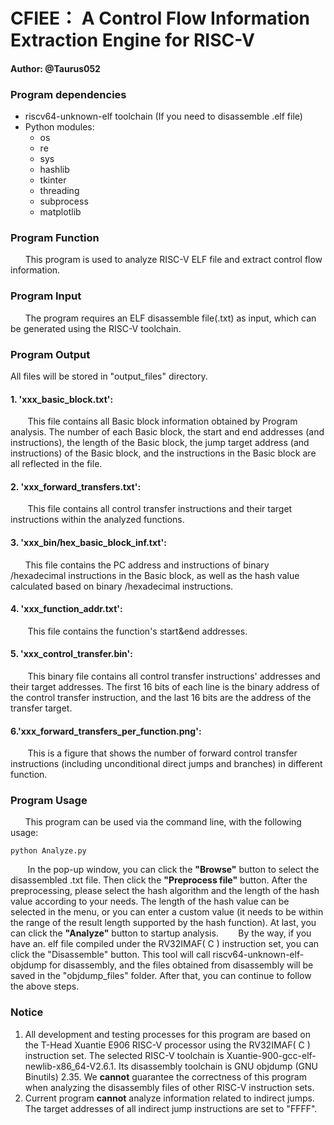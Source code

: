 # CFIEE： A Control Flow Information Extraction Engine for RISC-V


#### Author: @Taurus052

### Program dependencies

 - riscv64-unknown-elf toolchain (If you need to disassemble .elf file)
 - Python modules:
	 - os
	 - re
	 - sys
	 - hashlib
	 - tkinter
	 - threading
	 - subprocess
	 - matplotlib

### Program Function
&nbsp; &nbsp;&nbsp; &nbsp;This program is used to analyze RISC-V ELF file and extract control flow information.

### Program Input
&nbsp; &nbsp;&nbsp; &nbsp;The program requires an ELF disassemble file(.txt) as input, which can be generated using the RISC-V toolchain.

### Program Output
All files will be stored in "output_files" directory.
#### 1.  'xxx_basic_block.txt': 
&nbsp; &nbsp;&nbsp; &nbsp; This file contains all Basic block information obtained by Program analysis. The number of each Basic block, the start and end addresses (and instructions), the length of the Basic block, the jump target address (and instructions) of the Basic block, and the instructions in the Basic block are all reflected in the file.
#### 2. 'xxx_forward_transfers.txt':
&nbsp; &nbsp;&nbsp; &nbsp; This file contains all control transfer instructions and their target instructions within the analyzed functions. 
#### 3. 'xxx_bin/hex_basic_block_inf.txt':
&nbsp; &nbsp;&nbsp; &nbsp;This file contains the PC address and instructions of binary /hexadecimal instructions in the Basic block, as well as the hash value calculated based on binary /hexadecimal instructions.
#### 4. 'xxx_function_addr.txt':
&nbsp; &nbsp;&nbsp; &nbsp; This file contains the function's start&end addresses.
#### 5. 'xxx_control_transfer.bin':
&nbsp; &nbsp;&nbsp; &nbsp; This binary file contains all control transfer instructions' addresses and their target addresses. The first 16 bits of each line is the binary address of the control transfer instruction, and the last 16 bits are the address of the transfer target. 
#### 6.'xxx_forward_transfers_per_function.png':
&nbsp; &nbsp;&nbsp; &nbsp; This is a figure that shows the number   of forward control transfer instructions (including unconditional direct jumps and branches) in different function.


### Program Usage
&nbsp; &nbsp;&nbsp; &nbsp;This program can be used via the command line, with the following usage:

	python Analyze.py
	
&nbsp; &nbsp;&nbsp; &nbsp; In the pop-up window, you can click the **"Browse"** button to select the disassembled .txt file. Then click the **"Preprocess file"** button. After the preprocessing, please select the hash algorithm and the length of the hash value according to your needs. The length of the hash value can be selected in the menu, or you can enter a custom value (it needs to be within the range of the result length supported by the hash function). At last, you can click the **"Analyze"** button to  startup analysis.
&nbsp; &nbsp;&nbsp; &nbsp; By the way, if you have an. elf file compiled under the RV32IMAF( C ) instruction set, you can click the "Disassemble" button. This tool will call riscv64-unknown-elf-objdump for disassembly, and the files obtained from disassembly will be saved in the "objdump_files" folder. After that, you can continue to follow the above steps.


### Notice

 1. All development and testing processes for this program are based on the T-Head Xuantie E906 RISC-V processor using the RV32IMAF( C ) instruction set. The selected RISC-V toolchain is Xuantie-900-gcc-elf-newlib-x86_64-V2.6.1. Its disassembly toolchain is GNU objdump (GNU Binutils) 2.35.
We **cannot** guarantee the correctness of this program when analyzing the disassembly files of other RISC-V instruction sets.
 3. Current program **cannot** analyze information related to indirect jumps. The target addresses of all indirect jump instructions are set to "FFFF". 
